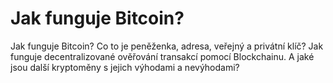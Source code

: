 # Jak funguje Bitcoin?

Jak funguje Bitcoin? Co to je peněženka, adresa, veřejný a privátní klíč? Jak funguje decentralizované ověřování transakcí pomocí Blockchainu. A jaké jsou další kryptoměny s jejich výhodami a nevýhodami?
